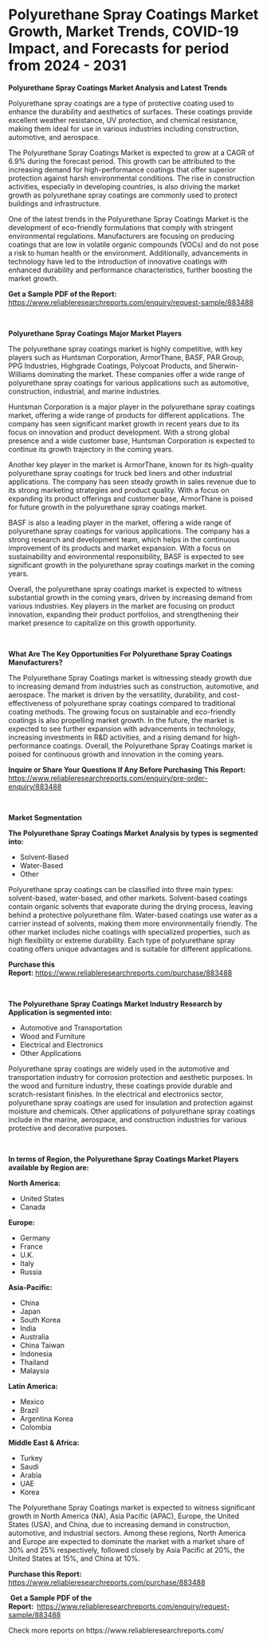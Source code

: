 <p><h1>Polyurethane Spray Coatings Market Growth, Market Trends, COVID-19 Impact, and Forecasts for period from 2024 - 2031</h1></p><p><strong>Polyurethane Spray Coatings Market Analysis and Latest Trends</strong></p>
<p><p>Polyurethane spray coatings are a type of protective coating used to enhance the durability and aesthetics of surfaces. These coatings provide excellent weather resistance, UV protection, and chemical resistance, making them ideal for use in various industries including construction, automotive, and aerospace.</p><p>The Polyurethane Spray Coatings Market is expected to grow at a CAGR of 6.9% during the forecast period. This growth can be attributed to the increasing demand for high-performance coatings that offer superior protection against harsh environmental conditions. The rise in construction activities, especially in developing countries, is also driving the market growth as polyurethane spray coatings are commonly used to protect buildings and infrastructure.</p><p>One of the latest trends in the Polyurethane Spray Coatings Market is the development of eco-friendly formulations that comply with stringent environmental regulations. Manufacturers are focusing on producing coatings that are low in volatile organic compounds (VOCs) and do not pose a risk to human health or the environment. Additionally, advancements in technology have led to the introduction of innovative coatings with enhanced durability and performance characteristics, further boosting the market growth.</p></p>
<p><strong>Get a Sample PDF of the Report:&nbsp;</strong> <a href="https://www.reliableresearchreports.com/enquiry/request-sample/883488">https://www.reliableresearchreports.com/enquiry/request-sample/883488</a></p>
<p>&nbsp;</p>
<p><strong>Polyurethane Spray Coatings Major Market Players</strong></p>
<p><p>The polyurethane spray coatings market is highly competitive, with key players such as Huntsman Corporation, ArmorThane, BASF, PAR Group, PPG Industries, Highgrade Coatings, Polycoat Products, and Sherwin-Williams dominating the market. These companies offer a wide range of polyurethane spray coatings for various applications such as automotive, construction, industrial, and marine industries.</p><p>Huntsman Corporation is a major player in the polyurethane spray coatings market, offering a wide range of products for different applications. The company has seen significant market growth in recent years due to its focus on innovation and product development. With a strong global presence and a wide customer base, Huntsman Corporation is expected to continue its growth trajectory in the coming years.</p><p>Another key player in the market is ArmorThane, known for its high-quality polyurethane spray coatings for truck bed liners and other industrial applications. The company has seen steady growth in sales revenue due to its strong marketing strategies and product quality. With a focus on expanding its product offerings and customer base, ArmorThane is poised for future growth in the polyurethane spray coatings market.</p><p>BASF is also a leading player in the market, offering a wide range of polyurethane spray coatings for various applications. The company has a strong research and development team, which helps in the continuous improvement of its products and market expansion. With a focus on sustainability and environmental responsibility, BASF is expected to see significant growth in the polyurethane spray coatings market in the coming years.</p><p>Overall, the polyurethane spray coatings market is expected to witness substantial growth in the coming years, driven by increasing demand from various industries. Key players in the market are focusing on product innovation, expanding their product portfolios, and strengthening their market presence to capitalize on this growth opportunity.</p></p>
<p>&nbsp;</p>
<p><strong>What Are The Key Opportunities For Polyurethane Spray Coatings Manufacturers?</strong></p>
<p><p>The Polyurethane Spray Coatings market is witnessing steady growth due to increasing demand from industries such as construction, automotive, and aerospace. The market is driven by the versatility, durability, and cost-effectiveness of polyurethane spray coatings compared to traditional coating methods. The growing focus on sustainable and eco-friendly coatings is also propelling market growth. In the future, the market is expected to see further expansion with advancements in technology, increasing investments in R&D activities, and a rising demand for high-performance coatings. Overall, the Polyurethane Spray Coatings market is poised for continuous growth and innovation in the coming years.</p></p>
<p><strong>Inquire or Share Your Questions If Any Before Purchasing This Report:</strong> <a href="https://www.reliableresearchreports.com/enquiry/pre-order-enquiry/883488">https://www.reliableresearchreports.com/enquiry/pre-order-enquiry/883488</a></p>
<p>&nbsp;</p>
<p><strong>Market Segmentation</strong></p>
<p><strong>The Polyurethane Spray Coatings Market Analysis by types is segmented into:</strong></p>
<p><ul><li>Solvent-Based</li><li>Water-Based</li><li>Other</li></ul></p>
<p><p>Polyurethane spray coatings can be classified into three main types: solvent-based, water-based, and other markets. Solvent-based coatings contain organic solvents that evaporate during the drying process, leaving behind a protective polyurethane film. Water-based coatings use water as a carrier instead of solvents, making them more environmentally friendly. The other market includes niche coatings with specialized properties, such as high flexibility or extreme durability. Each type of polyurethane spray coating offers unique advantages and is suitable for different applications.</p></p>
<p><strong>Purchase this Report:&nbsp;</strong><a href="https://www.reliableresearchreports.com/purchase/883488">https://www.reliableresearchreports.com/purchase/883488</a></p>
<p>&nbsp;</p>
<p><strong>The Polyurethane Spray Coatings Market Industry Research by Application is segmented into:</strong></p>
<p><ul><li>Automotive and Transportation</li><li>Wood and Furniture</li><li>Electrical and Electronics</li><li>Other Applications</li></ul></p>
<p><p>Polyurethane spray coatings are widely used in the automotive and transportation industry for corrosion protection and aesthetic purposes. In the wood and furniture industry, these coatings provide durable and scratch-resistant finishes. In the electrical and electronics sector, polyurethane spray coatings are used for insulation and protection against moisture and chemicals. Other applications of polyurethane spray coatings include in the marine, aerospace, and construction industries for various protective and decorative purposes.</p></p>
<p>&nbsp;</p>
<p><strong>In terms of Region, the Polyurethane Spray Coatings Market Players available by Region are:</strong></p>
<p>
    <p> <strong> North America: </strong>
        <ul>
            <li>United States</li>
            <li>Canada</li>
        </ul>
        </p> 
    <p> <strong> Europe: </strong>
        <ul>
            <li>Germany</li>
            <li>France</li>
            <li>U.K.</li>
            <li>Italy</li>
            <li>Russia</li>
        </ul>
        </p> 
    <p> <strong> Asia-Pacific: </strong>
        <ul>
            <li>China</li>
            <li>Japan</li>
            <li>South Korea</li>
            <li>India</li>
            <li>Australia</li>
            <li>China Taiwan</li>
            <li>Indonesia</li>
            <li>Thailand</li>
            <li>Malaysia</li>
        </ul>
        </p> 
    <p> <strong> Latin America: </strong>
        <ul>
            <li>Mexico</li>
            <li>Brazil</li>
            <li>Argentina Korea</li>
            <li>Colombia</li>
        </ul>
        </p> 
    <p> <strong> Middle East & Africa: </strong>
        <ul>
            <li>Turkey</li>
            <li>Saudi</li>
            <li>Arabia</li>
            <li>UAE</li>
            <li>Korea</li>
        </ul>
    </p>
    </p>
<p><p>The Polyurethane Spray Coatings market is expected to witness significant growth in North America (NA), Asia Pacific (APAC), Europe, the United States (USA), and China, due to increasing demand in construction, automotive, and industrial sectors. Among these regions, North America and Europe are expected to dominate the market with a market share of 30% and 25% respectively, followed closely by Asia Pacific at 20%, the United States at 15%, and China at 10%.</p></p>
<p><strong>Purchase this Report: </strong><a href="https://www.reliableresearchreports.com/purchase/883488">https://www.reliableresearchreports.com/purchase/883488</a></p>
<p>&nbsp;<strong>Get a Sample PDF of the Report:&nbsp;&nbsp;</strong><a href="https://www.reliableresearchreports.com/enquiry/request-sample/883488">https://www.reliableresearchreports.com/enquiry/request-sample/883488</a></p>
<p><strong></strong></p>
<p>Check more reports on https://www.reliableresearchreports.com/</p>